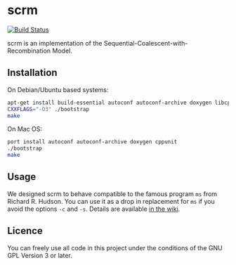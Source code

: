 scrm
====

[![Build Status](https://travis-ci.org/paulstaab/scrm.png?branch=master)](https://travis-ci.org/paulstaab/scrm)

scrm is an implementation of the Sequential-Coalescent-with-Recombination Model.


## Installation
On Debian/Ubuntu based systems:
```bash
apt-get install build-essential autoconf autoconf-archive doxygen libcppunit-dev
CXXFLAGS="-O3" ./bootstrap
make
```

On Mac OS:
```bash
port install autoconf autoconf-archive doxygen cppunit 
./bootstrap
make

```

## Usage
We designed scrm to behave compatible to the famous program `ms` from Richard R. Hudson. 
You can use it as a drop in replacement for `ms` if you avoid the options `-c` and `-s`. 
Details are available [in the wiki][1]. 

## Licence
You can freely use all code in this project under the conditions of the GNU
GPL Version 3 or later.

[1]: https://github.com/paulstaab/scrm/wiki/Command-Line-Options
